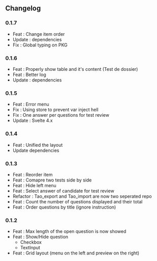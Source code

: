 ## Changelog

### 0.1.7
- Feat : Change item order
- Update : dependencies
- Fix : Global typing on PKG

### 0.1.6
- Feat : Properly show table and it's content (Test de dossier)
- Feat : Better log
- Update : dependencies

### 0.1.5

- Feat : Error menu
- Fix : Using store to prevent var inject hell
- Fix : One answer per questions for test review
- Update : Svelte 4.x 

### 0.1.4

- Feat : Unified the layout
- Update dependencies

### 0.1.3

- Feat : Reorder item
- Feat : Comapre two tests side by side
- Feat : Hide left menu
- Feat : Select answer of candidate for test review
- Refactor : Tao_export and Tao_import are now two seperated repo
- Feat : Count the number of questions displayed and their total 
- Feat : Order questions by title (ignore instruction)

### 0.1.2

- Feat : Max length of the open question is now showed
- Feat : Show/Hide question
  - Checkbox
  - TextInput
- Feat : Grid layout (menu on the left and preview on the right)
